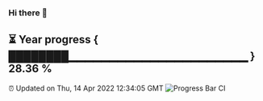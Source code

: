### Hi there 👋
⏳ Year progress { ████████▁▁▁▁▁▁▁▁▁▁▁▁▁▁▁▁▁▁▁▁▁▁ } 28.36 %
---
⏰ Updated on Thu, 14 Apr 2022 12:34:05 GMT
![Progress Bar CI](https://github.com/liununu/liununu/workflows/Progress%20Bar%20CI/badge.svg)
